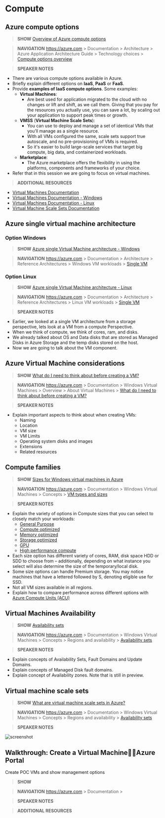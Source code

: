 
# Compute

## Azure compute options

> **SHOW** [Overview of Azure compute options](https://docs.microsoft.com/en-us/azure/architecture/guide/technology-choices/compute-overview)

> **NAVIGATION** https://azure.com > Documentation > Architecture > Azure Application Architecture Guide > Technology choices > [Compute options overview](https://docs.microsoft.com/en-us/azure/architecture/guide/technology-choices/compute-overview)

> **SPEAKER NOTES**

* There are various compute options available in Azure.
* Briefly explain different options on **IaaS**, **PaaS** or **FaaS**.
* Provide **examples of IaaS compute options**. Some examples:
    * **Virtual Machines**: 
        * Are best used for application migrated to the cloud with no changes or lift and shift, as we call them. 
        Giving that you pay for the resources you actually use, you can save a lot, by scaling out your application to support peak times or growth.
    * **VMSS** (**Virtual Machine Scale Sets**): 
        * You can use to deploy and manage a set of identical VMs that you’ll manage as a single resource.
        * With all VMs configured the same, scale sets support true autoscale, and no pre-provisioning of VMs is required.  
        * So it's easier to build large-scale services that target big compute, big data, and containerized workloads.
    * **Marketplace**:
        * The Azure marketplace offers the flexibility in using the platforms, components and frameworks of your choice.
* Refer that in this session we are going to focus on virtual machines.


> **ADDITIONAL RESOURCES**

* [Virtual Machines Documentation](https://docs.microsoft.com/en-us/azure/virtual-machines/)
* [Virtual Machines Documentation - Windows](https://docs.microsoft.com/en-us/azure/virtual-machines/windows/overview)
* [Virtual Machines Documentation - Linux](https://docs.microsoft.com/en-us/azure/virtual-machines/linux/overview)
* [Virtual Machine Scale Sets Documentation](https://docs.microsoft.com/en-us/azure/virtual-machine-scale-sets/)



## Azure single virtual machine architecture

### Option Windows 

> **SHOW** [Azure single Virtual Machine architecture - Windows](https://docs.microsoft.com/en-us/azure/architecture/reference-architectures/virtual-machines-windows/single-vm)

> **NAVIGATION** https://azure.com > Documentation > Architecture > Reference Architectures > Windows VM workloads > [Single VM](https://docs.microsoft.com/en-us/azure/architecture/reference-architectures/virtual-machines-windows/single-vm)


### Option Linux 

> **SHOW** [Azure single Virtual Machine architecture - Linux](https://docs.microsoft.com/en-us/azure/architecture/reference-architectures/virtual-machines-linux/single-vm)

> **NAVIGATION** https://azure.com > Documentation > Architecture > Reference Architectures > Linux VM workloads > [Single VM](https://docs.microsoft.com/en-us/azure/architecture/reference-architectures/virtual-machines-windows/single-vm)

> **SPEAKER NOTES**

* Earlier, we looked at a single VM architecture from a storage perspective, lets look at a VM from a compute Perspective.
* When we think of compute, we think of cores, ram, and disks. 
* We already talked about OS and Data disks that are stored as Managed Disks in Azure Storage and the temp disks stored on the host.
* Now we are going to talk about the VM component.



## Azure Virtual Machine considerations

> **SHOW** [What do I need to think about before creating a VM?](https://docs.microsoft.com/en-us/azure/virtual-machines/windows/overview#what-do-i-need-to-think-about-before-creating-a-vm)

> **NAVIGATION** https://azure.com > Documentation > Windows Virtual Machines > Overview > About Virtual Machines > [What do I need to think about before creating a VM?](https://docs.microsoft.com/en-us/azure/virtual-machines/windows/overview#what-do-i-need-to-think-about-before-creating-a-vm)

> **SPEAKER NOTES**

* Explain important aspects to think about when creating VMs:
    * Naming
    * Location
    * VM size
    * VM Limits
    * Operating system disks and images
    * Extensions
    * Related resources



## Compute families

> **SHOW** [Sizes for Windows virtual machines in Azure](https://docs.microsoft.com/en-us/azure/virtual-machines/windows/sizes)

> **NAVIGATION** https://azure.com > Documentation > Windows Virtual Machines > Concepts > [VM types and sizes](https://docs.microsoft.com/en-us/azure/virtual-machines/windows/sizes)

> **SPEAKER NOTES**

* Explain the variety of options in Compute sizes that you can select to closely match your workloads:
    * [General Purpose](https://docs.microsoft.com/en-us/azure/virtual-machines/windows/sizes-general)
    * [Compute optimized](https://docs.microsoft.com/en-us/azure/virtual-machines/windows/sizes-compute)
    * [Memory optimized](https://docs.microsoft.com/en-us/azure/virtual-machines/virtual-machines-windows-sizes-memory)
    * [Storage optimized](https://docs.microsoft.com/en-us/azure/virtual-machines/virtual-machines-windows-sizes-storage)
    * [GPU](https://docs.microsoft.com/en-us/azure/virtual-machines/windows/sizes-gpu)
    * [High performance compute](https://docs.microsoft.com/en-us/azure/virtual-machines/windows/sizes-hpc)
* Each size option has different variety of cores, RAM, disk space HDD or SDD to choose from – additionally, depending on what instance you select will also determine the size of the temporary/local disk.
* Some size options can handle Premium storage.  You may notice machines that have a lettered followed by S, denoting eligible use for SSD.
* Not all VM sizes available in all regions. 
* Explain how to compare performance across different options with [Azure Compute Units (ACU)](https://docs.microsoft.com/en-us/azure/virtual-machines/windows/acu)



## Virtual Machines Availability

> **SHOW** [Availability sets](https://docs.microsoft.com/en-us/azure/virtual-machines/windows/regions-and-availability#availability-sets)

> **NAVIGATION** https://azure.com > Documentation > Windows Virtual Machines > Concepts > Regions and availability > [Availability sets](https://docs.microsoft.com/en-us/azure/virtual-machines/windows/regions-and-availability#availability-sets)

> **SPEAKER NOTES**

* Explain concepts of Availability Sets, Fault Domains and Update Domains.
* Explain concepts of Managed Disk fault domains.
* Explain concept of Availability zones. Note that is still in preview.




## Virtual machine scale sets

> **SHOW** [What are virtual machine scale sets in Azure?](https://docs.microsoft.com/en-us/azure/virtual-machine-scale-sets/virtual-machine-scale-sets-overview)

> **NAVIGATION** https://azure.com > Documentation > Windows Virtual Machines > Concepts > Regions and availability > [Availability sets](https://docs.microsoft.com/en-us/azure/virtual-machines/windows/regions-and-availability#availability-sets)

> **SPEAKER NOTES**

![screenshot](https://msftstack.files.wordpress.com/2016/03/image1.png)





## Walkthrough: Create a Virtual MachineAzure Portal

Create POC VMs 
and show management options



> **SHOW** []()

> **NAVIGATION** https://azure.com > Documentation > 

> **SPEAKER NOTES**

> **ADDITIONAL RESOURCES**












